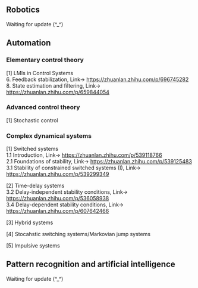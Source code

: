 
## Robotics
Waiting for update (^_^)


## Automation
### Elementary control theory
[1] LMIs in Control Systems <br>
6. Feedback stabilization, Link-> https://zhuanlan.zhihu.com/p/696745282
8. State estimation and filtering, Link-> https://zhuanlan.zhihu.com/p/659844054

### Advanced control theory
[1] Stochastic control <br>

### Complex dynamical systems
[1] Switched systems <br>
1.1 Introduction, Link-> https://zhuanlan.zhihu.com/p/539118766  
2.1 Foundations of stability, Link-> https://zhuanlan.zhihu.com/p/539125483  
3.1 Stability of constrained switched systems (I), Link-> https://zhuanlan.zhihu.com/p/539299349  

[2] Time-delay systems <br>
3.2 Delay-independent stability conditions, Link-> https://zhuanlan.zhihu.com/p/536058938  
3.4 Delay-dependent stability conditions, Link-> https://zhuanlan.zhihu.com/p/607642466

[3] Hybrid systems <br>

[4] Stocahstic switching systems/Markovian jump systems <br>

[5] Impulsive systems <br>


## Pattern recognition and artificial intelligence
Waiting for update (^_^)

